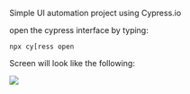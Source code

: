 Simple UI automation project using Cypress.io

open the cypress interface by typing:

`npx cy[ress open`

Screen will look like the following:

![](images/cypress_init_screen.jpg)

